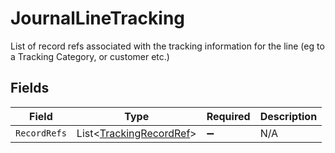 # JournalLineTracking

List of record refs associated with the tracking information for the line (eg to a Tracking Category, or customer etc.)


## Fields

| Field                                                               | Type                                                                | Required                                                            | Description                                                         |
| ------------------------------------------------------------------- | ------------------------------------------------------------------- | ------------------------------------------------------------------- | ------------------------------------------------------------------- |
| `RecordRefs`                                                        | List<[TrackingRecordRef](../../Models/Shared/TrackingRecordRef.md)> | :heavy_minus_sign:                                                  | N/A                                                                 |